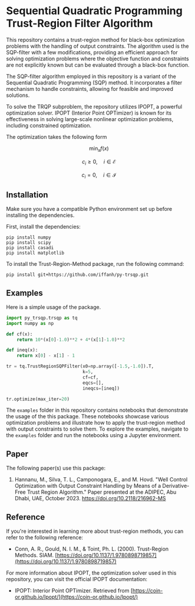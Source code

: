 # Sequential Quadratic Programming Trust-Region Filter Algorithm

This repository contains a trust-region method for black-box optimization problems with the handling of output constraints. The algorithm used is the SQP-filter with a few modifications, providing an efficient approach for solving optimization problems where the objective function and constraints are not explicitly known but can be evaluated through a black-box function.

The SQP-filter algorithm employed in this repository is a variant of the Sequential Quadratic Programming (SQP) method. It incorporates a filter mechanism to handle constraints, allowing for feasible and improved solutions.

To solve the TRQP subproblem, the repository utilizes IPOPT, a powerful optimization solver. IPOPT (Interior Point OPTimizer) is known for its effectiveness in solving large-scale nonlinear optimization problems, including constrained optimization.

The optimization takes the following form

$$ \min_x f(x) $$

$$ c_i \geq 0, \quad i \in \mathcal{E} $$

$$ c_i = 0, \quad i \in \mathcal{I} $$

## Installation

Make sure you have a compatible Python environment set up before installing the dependencies.

First, install the dependencies: 

```shell
pip install numpy
pip install scipy
pip install casadi
pip install matplotlib
```

To install the Trust-Region-Method package, run the following command:

```shell
pip install git+https://github.com/iffanh/py-trsqp.git
```

## Examples

Here is a simple usage of the package.
```python 
import py_trsqp.trsqp as tq
import numpy as np

def cf(x):
    return 10*(x[0]-1.0)**2 + 4*(x[1]-1.0)**2

def ineq(x):
    return x[0] - x[1] - 1

tr = tq.TrustRegionSQPFilter(x0=np.array([-1.5,-1.0]).T, 
                             k=5,
                             cf=cf, 
                             eqcs=[], 
                             ineqcs=[ineq])

tr.optimize(max_iter=20)
```

The `examples` folder in this repository contains notebooks that demonstrate the usage of the this package. These notebooks showcase various optimization problems and illustrate how to apply the trust-region method with output constraints to solve them. To explore the examples, navigate to the `examples` folder and run the notebooks using a Jupyter environment.

## Paper
The following paper(s) use this package:
1. Hannanu, M., Silva, T. L., Camponogara, E., and M. Hovd. "Well Control Optimization with Output Constraint Handling by Means of a Derivative-Free Trust Region Algorithm." Paper presented at the ADIPEC, Abu Dhabi, UAE, October 2023. https://doi.org/10.2118/216962-MS

## Reference

If you're interested in learning more about trust-region methods, you can refer to the following reference:

- Conn, A. R., Gould, N. I. M., & Toint, Ph. L. (2000). Trust-Region Methods. SIAM. [https://doi.org/10.1137/1.9780898719857](https://doi.org/10.1137/1.9780898719857)

For more information about IPOPT, the optimization solver used in this repository, you can visit the official IPOPT documentation:

- IPOPT: Interior Point OPTimizer. Retrieved from [https://coin-or.github.io/Ipopt/](https://coin-or.github.io/Ipopt/)
